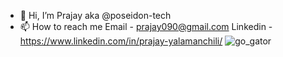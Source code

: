 - 👋 Hi, I’m Prajay aka @poseidon-tech
- 📫 How to reach me Email - prajay090@gmail.com Linkedin - https://www.linkedin.com/in/prajay-yalamanchili/
![go_gator](https://github.com/poseidon-tech/poseidon-tech/assets/71868516/be3db3b4-2acc-45e8-8f45-c290090a25e3)

<!---
poseidon-tech/poseidon-tech is a ✨ special ✨ repository because its `README.md` (this file) appears on your GitHub profile.
You can click the Preview link to take a look at your changes.
--->
